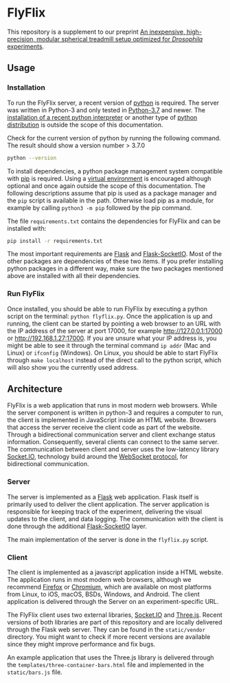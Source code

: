 # FlyFlix

This repository is a supplement to our preprint [An inexpensive, high-precision, modular spherical treadmill setup optimized for *Drosophila* experiments](https://doi.org/10.1101/2021.04.29.442008).

## Usage

### Installation

To run the FlyFlix server, a recent version of [python](https://www.python.org/) is required. The server was written in Python-3 and only tested in [Python-3.7](https://devguide.python.org/#status-of-python-branches) and newer. The [installation of a recent python interpreter](https://wiki.python.org/moin/BeginnersGuide/Download) or another type of [python distribution](https://www.anaconda.com/products/individual) is outside the scope of this documentation.

Check for the current version of python by running the following command. The result should show a version number > 3.7.0

```sh
python --version
```

To install dependencies, a python package management system compatible with [pip](https://pip.pypa.io/en/stable/) is required. Using a [virtual environment](https://packaging.python.org/guides/installing-using-pip-and-virtual-environments/#creating-a-virtual-environment) is encouraged although optional and once again outside the scope of this documentation. The following descriptions assume that pip is used as a package manager and the `pip` script is available in the path. Otherwise load pip as a module, for example by calling `python3 -m pip` followed by the pip command.

The file `requirements.txt` contains the dependencies for FlyFlix and can be installed with:

```sh
pip install -r requirements.txt
```

The most important requirements are [Flask](https://pypi.org/project/Flask/) and [Flask-SocketIO](https://pypi.org/project/Flask-SocketIO/). Most of the other packages are dependencies of these two items. If you prefer installing python packages in a different way, make sure the two packages mentioned above are installed with all their dependencies.

### Run FlyFlix

Once installed, you should be able to run FlyFlix by executing a python script on the terminal: `python flyflix.py`. Once the application is up and running, the client can be started by pointing a web browser to an URL with the IP address of the server at port 17000, for example <http://127.0.0.1:17000> or <http://192.168.1.27:17000>. If you are unsure what your IP address is, you might be able to see it through the terminal command `ip addr` (Mac and Linux) or `ifconfig` (Windows). On Linux, you should be able to start FlyFlix through `make localhost` instead of the direct call to the python script, which will also show you the currently used address.

## Architecture

FlyFlix is a web application that runs in most modern web browsers. While the server component is written in python-3 and requires a computer to run, the client is implemented in JavaScript inside an HTML website. Browsers that access the server receive the client code as part of the website. Through a bidirectional communication server and client exchange status information. Consequently, several clients can connect to the same server. The communication between client and server uses the low-latency library [Socket.IO](https://socket.io/), technology build around the [WebSocket protocol](https://en.wikipedia.org/wiki/WebSocket), for bidirectional communication.

### Server

The server is implemented as a [Flask](https://flask.palletsprojects.com) web application. Flask itself is primarily used to deliver the client application. The server application is responsible for keeping track of the experiment, delivering the visual updates to the client, and data logging. The communication with the client is done through the additional [Flask-SocketIO](https://flask-socketio.readthedocs.io) layer.

The main implementation of the server is done in the `flyflix.py` script.

### Client

The client is implemented as a javascript application inside a HTML website. The application runs in most modern web browsers, although we recommend [Firefox](https://en.wikipedia.org/wiki/Firefox) or [Chromium](https://en.wikipedia.org/wiki/Chromium_(web_browser)), which are available on most platforms from Linux, to iOS, macOS, BSDs, Windows, and Android. The client application is delivered through the Server on an experiment-specific URL.

The FlyFlix client uses two external libraries, [Socket.IO](https://socket.io/) and [Three.js](https://threejs.org/). Recent versions of both libraries are part of this repository and are locally delivered through the Flask web server. They can be found in the `static/vendor` directory. You might want to check if more recent versions are available since they might improve performance and fix bugs.

An example application that uses the Three.js library is delivered through the `templates/three-container-bars.html` file and implemented in the `static/bars.js` file.